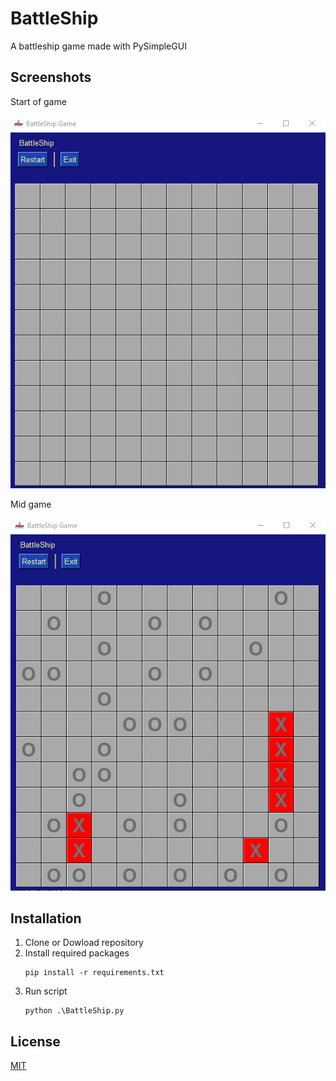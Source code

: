 
# BattleShip

A battleship game made with PySimpleGUI

## Screenshots

Start of game

![Start of game](/images/Screenshot0.png)

Mid game

![Middle of game](/images/Screenshot1.png)

## Installation

1. Clone or Dowload repository
2. Install required packages
    ```
    pip install -r requirements.txt
    ```
3. Run script
    ```
    python .\BattleShip.py
    ```

## License

[MIT](https://choosealicense.com/licenses/mit/)